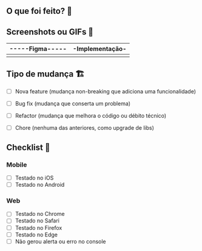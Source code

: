 ## O que foi feito? 📝

<!-- explicação do que foi feito -->

## Screenshots ou GIFs 📸 

<!-- dica: use o KAP ou tire um print com cmd + shift + 5 -->

|-----Figma-----|-Implementação-|
|:-------------:|:-------------:|
|<!----aqui---->|<!----aqui---->|

## Tipo de mudança 🏗

- [ ] Nova feature (mudança non-breaking que adiciona uma funcionalidade)
- [ ] Bug fix (mudança que conserta um problema)
- [ ] Refactor (mudança que melhora o código ou débito técnico)
- [ ] Chore (nenhuma das anteriores, como upgrade de libs)


## Checklist 🧐

### Mobile

- [ ] Testado no iOS
- [ ] Testado no Android

### Web
- [ ] Testado no Chrome
- [ ] Testado no Safari
- [ ] Testado no Firefox
- [ ] Testado no Edge
- [ ] Não gerou alerta ou erro no console
